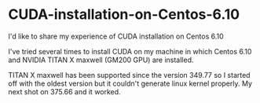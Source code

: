 # CUDA-installation-on-Centos-6.10
I'd like to share my experience of CUDA installation on Centos 6.10

I've tried several times to install CUDA on my machine in which Centos 6.10 and NVIDIA TITAN X maxwell (GM200 GPU) are installed.

TITAN X maxwell has been supported since the version 349.77 so I started off with the oldest version but it couldn't generate linux kernel properly. My next shot on 375.66 and it worked.


